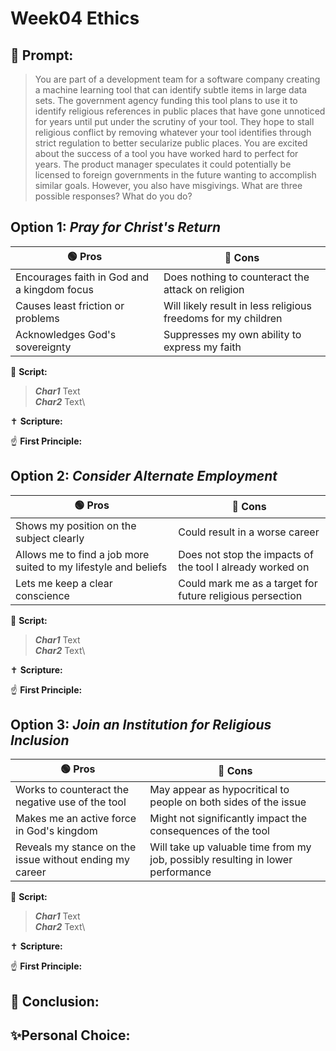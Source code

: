 # Week04 Ethics
## 🤔 Prompt:
> You are part of a development team for a software company creating a machine learning tool that can identify subtle items in large data sets. The government agency funding this tool plans to use it to identify religious references in public places that have gone unnoticed for years until put under the scrutiny of your tool. They hope to stall religious conflict by removing whatever your tool identifies through strict regulation to better secularize public places. You are excited about the success of a tool you have worked hard to perfect for years. The product manager speculates it could potentially be licensed to foreign governments in the future wanting to accomplish similar goals. However, you also have misgivings. What are three possible responses? What do you do?

## Option 1: _Pray for Christ's Return_

| 🟢 Pros      | 🔴 Cons       |
| ------------- | ------------- |
| Encourages faith in God and a kingdom focus | Does nothing to counteract the attack on religion |
| Causes least friction or problems | Will likely result in less religious freedoms for my children |
| Acknowledges God's sovereignty | Suppresses my own ability to express my faith |


📜 __Script:__
> ___Char1___ Text\
> ___Char2___ Text\

✝ __Scripture:__
> 

☝ __First Principle:__
> 

## Option 2: _Consider Alternate Employment_

| 🟢 Pros      | 🔴 Cons       |
| ------------- | ------------- |
| Shows my position on the subject clearly | Could result in a worse career |
| Allows me to find a job more suited to my lifestyle and beliefs | Does not stop the impacts of the tool I already worked on |
| Lets me keep a clear conscience | Could mark me as a target for future religious persection |

📜 __Script:__
> ___Char1___ Text\
> ___Char2___ Text\

✝ __Scripture:__
> 

☝ __First Principle:__
> 

## Option 3: _Join an Institution for Religious Inclusion_

| 🟢 Pros      | 🔴 Cons       |
| ------------- | ------------- |
| Works to counteract the negative use of the tool | May appear as hypocritical to people on both sides of the issue |
| Makes me an active force in God's kingdom | Might not significantly impact the consequences of the tool |
| Reveals my stance on the issue without ending my career | Will take up valuable time from my job, possibly resulting in lower performance |

📜 __Script:__
> ___Char1___ Text\
> ___Char2___ Text\

✝ __Scripture:__
> 

☝ __First Principle:__
> 

## 🏁 Conclusion:
> 

## ✨Personal Choice:
> 